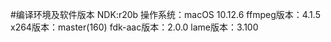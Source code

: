 #编译环境及软件版本
NDK:r20b
操作系统：macOS 10.12.6
ffmpeg版本：4.1.5
x264版本：master(160)
fdk-aac版本：2.0.0
lame版本：3.100



